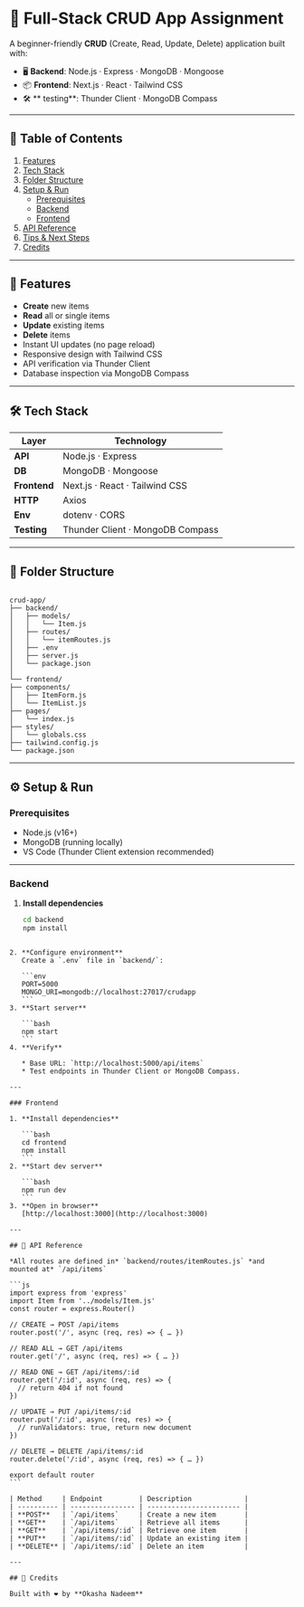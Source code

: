 # 📝 Full-Stack CRUD App Assignment

A beginner-friendly **CRUD** (Create, Read, Update, Delete) application built with:

- 🖥️ **Backend**: Node.js · Express · MongoDB · Mongoose  
- 📦 **Frontend**: Next.js · React · Tailwind CSS  
- 🛠️ ** testing**: Thunder Client · MongoDB Compass  

---

## 📑 Table of Contents

1. [Features](#-features)  
2. [Tech Stack](#-tech-stack)  
3. [Folder Structure](#-folder-structure)  
4. [Setup & Run](#-setup--run)  
   - [Prerequisites](#prerequisites)  
   - [Backend](#backend)  
   - [Frontend](#frontend)  
5. [API Reference](#-api-reference)  
6. [Tips & Next Steps](#-tips--next-steps)  
7. [Credits](#-credits)  

---

## 🚀 Features

- **Create** new items  
- **Read** all or single items  
- **Update** existing items  
- **Delete** items  
- Instant UI updates (no page reload)  
- Responsive design with Tailwind CSS  
- API verification via Thunder Client  
- Database inspection via MongoDB Compass  

---

## 🛠 Tech Stack

| Layer     | Technology                       |
| --------- | -------------------------------- |
| **API**   | Node.js · Express                |
| **DB**    | MongoDB · Mongoose               |
| **Frontend** | Next.js · React · Tailwind CSS |
| **HTTP**  | Axios                            |
| **Env**   | dotenv · CORS                    |
| **Testing** | Thunder Client · MongoDB Compass |

---

## 📁 Folder Structure

```

crud-app/
├── backend/
│   ├── models/
│   │   └── Item.js
│   ├── routes/
│   │   └── itemRoutes.js
│   ├── .env
│   ├── server.js
│   └── package.json
│
└── frontend/
├── components/
│   ├── ItemForm.js
│   └── ItemList.js
├── pages/
│   └── index.js
├── styles/
│   └── globals.css
├── tailwind.config.js
└── package.json

````

---

## ⚙️ Setup & Run

### Prerequisites

- Node.js (v16+)  
- MongoDB (running locally)  
- VS Code (Thunder Client extension recommended)  

---

### Backend

1. **Install dependencies**  
   ```bash
   cd backend
   npm install
````

2. **Configure environment**
   Create a `.env` file in `backend/`:

   ```env
   PORT=5000
   MONGO_URI=mongodb://localhost:27017/crudapp
   ```
3. **Start server**

   ```bash
   npm start
   ```
4. **Verify**

   * Base URL: `http://localhost:5000/api/items`
   * Test endpoints in Thunder Client or MongoDB Compass.

---

### Frontend

1. **Install dependencies**

   ```bash
   cd frontend
   npm install
   ```
2. **Start dev server**

   ```bash
   npm run dev
   ```
3. **Open in browser**
   [http://localhost:3000](http://localhost:3000)

---

## 🧪 API Reference

*All routes are defined in* `backend/routes/itemRoutes.js` *and mounted at* `/api/items`

```js
import express from 'express'
import Item from '../models/Item.js'
const router = express.Router()

// CREATE → POST /api/items
router.post('/', async (req, res) => { … })

// READ ALL → GET /api/items
router.get('/', async (req, res) => { … })

// READ ONE → GET /api/items/:id
router.get('/:id', async (req, res) => {
  // return 404 if not found
})

// UPDATE → PUT /api/items/:id
router.put('/:id', async (req, res) => {
  // runValidators: true, return new document
})

// DELETE → DELETE /api/items/:id
router.delete('/:id', async (req, res) => { … })

export default router
```

| Method     | Endpoint         | Description             |
| ---------- | ---------------- | ----------------------- |
| **POST**   | `/api/items`     | Create a new item       |
| **GET**    | `/api/items`     | Retrieve all items      |
| **GET**    | `/api/items/:id` | Retrieve one item       |
| **PUT**    | `/api/items/:id` | Update an existing item |
| **DELETE** | `/api/items/:id` | Delete an item          |

---

## 🙌 Credits

Built with ❤️ by **Okasha Nadeem**
